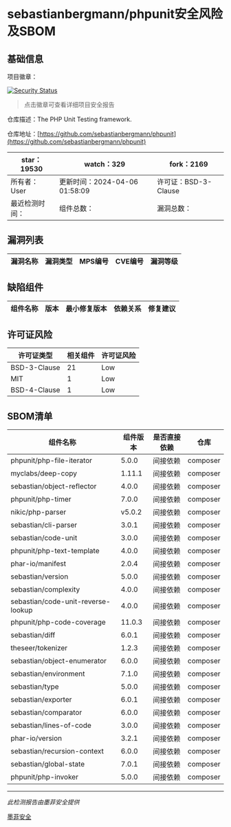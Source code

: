 # sebastianbergmann/phpunit安全风险及SBOM

## 基础信息

项目徽章：

[![Security Status](https://www.murphysec.com/platform3/v31/badge/1776329116628774912.svg)](https://www.murphysec.com/console/report/1692603591126044672/1776329116628774912)

> 点击徽章可查看详细项目安全报告

仓库描述：The PHP Unit Testing framework.

仓库地址：[https://github.com/sebastianbergmann/phpunit](https://github.com/sebastianbergmann/phpunit)

| star：19530 | watch：329 | fork：2169 |
| ----------- | -------------- | ------------ |
| 所有者：User | 更新时间：2024-04-06 01:58:09 | 许可证：BSD-3-Clause |
| 最近检测时间： | 组件总数： | 漏洞总数： |




## 漏洞列表

| 漏洞名称 | 漏洞类型 | MPS编号 | CVE编号 | 漏洞等级 |
| ------- | ------ | ------- | ------ | ----- |





## 缺陷组件

| 组件名称 | 版本 | 最小修复版本 | 依赖关系 | 修复建议 |
| -------- | ---- | ------------ | -------- | -------- |





## 许可证风险

| 许可证类型 | 相关组件 | 许可证风险 |
| ---------- | -------- | ---------- |
|BSD-3-Clause|21|Low|
|MIT|1|Low|
|BSD-4-Clause|1|Low|




## SBOM清单

| 组件名称 | 组件版本 | 是否直接依赖 | 仓库 |
| -------- | -------- | ------------ | ---- |
|phpunit/php-file-iterator|5.0.0|间接依赖|composer|
|myclabs/deep-copy|1.11.1|间接依赖|composer|
|sebastian/object-reflector|4.0.0|间接依赖|composer|
|phpunit/php-timer|7.0.0|间接依赖|composer|
|nikic/php-parser|v5.0.2|间接依赖|composer|
|sebastian/cli-parser|3.0.1|间接依赖|composer|
|sebastian/code-unit|3.0.0|间接依赖|composer|
|phpunit/php-text-template|4.0.0|间接依赖|composer|
|phar-io/manifest|2.0.4|间接依赖|composer|
|sebastian/version|5.0.0|间接依赖|composer|
|sebastian/complexity|4.0.0|间接依赖|composer|
|sebastian/code-unit-reverse-lookup|4.0.0|间接依赖|composer|
|phpunit/php-code-coverage|11.0.3|间接依赖|composer|
|sebastian/diff|6.0.1|间接依赖|composer|
|theseer/tokenizer|1.2.3|间接依赖|composer|
|sebastian/object-enumerator|6.0.0|间接依赖|composer|
|sebastian/environment|7.1.0|间接依赖|composer|
|sebastian/type|5.0.0|间接依赖|composer|
|sebastian/exporter|6.0.1|间接依赖|composer|
|sebastian/comparator|6.0.0|间接依赖|composer|
|sebastian/lines-of-code|3.0.0|间接依赖|composer|
|phar-io/version|3.2.1|间接依赖|composer|
|sebastian/recursion-context|6.0.0|间接依赖|composer|
|sebastian/global-state|7.0.1|间接依赖|composer|
|phpunit/php-invoker|5.0.0|间接依赖|composer|


------

*此检测报告由墨菲安全提供*

[墨菲安全](www.murphysec.com)